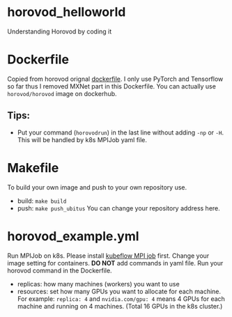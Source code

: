 # horovod_helloworld
Understanding Horovod by coding it

# Dockerfile
Copied from horovod orignal [dockerfile](https://github.com/horovod/horovod/blob/master/Dockerfile). I only use PyTorch and Tensorflow so far thus I removed MXNet part in this Dockerfile. You can actually use `horovod/horovod` image on dockerhub.
## Tips:
* Put your command (`horovodrun`) in the last line without adding `-np` or `-H`. This will be handled by k8s MPIJob yaml file.

# Makefile
To build your own image and push to your own repository use.
* build: `make build`
* push: `make push_ubitus` You can change your repository address here.

# horovod_example.yml
Run MPIJob on k8s. Please install [kubeflow MPI job](https://github.com/kubeflow/kubeflow/tree/master/kubeflow/mpi-job) first. Change your image setting for containers. **DO NOT** add commands in yaml file. Run your horovod command in the Dockerfile. 
* replicas: how many machines (workers) you want to use
* resources: set how many GPUs you want to allocate for each machine.
For example: `replica: 4` and `nvidia.com/gpu: 4` means 4 GPUs for each machine and running on 4 machines. (Total 16 GPUs in the k8s cluster.)